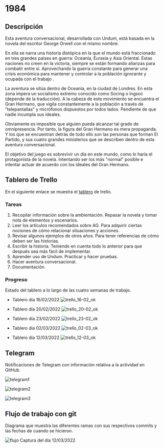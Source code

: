 # 1984
## Descripción
Esta aventura conversacional, desarrollada con Undum, está basada en la novela del escritor George Orwell con el mismo nombre.

En ella se narra una historia distópica en la que el mundo está fraccionado en tres grandes países en guerra: Oceanía, Eurasia y Asia Oriental. Estas naciones no creen en la victoria, siempre se están formando alianzas para combatir entre sí. Aprovechando la  guerra constante para generar una crisis económica para mantener y controlar a la población ignorante y ocupada con el trabajo .

La aventura se sitúa dentro de Oceanía, en la ciudad de Londres. En esta zona impera un socialismo extremo conocido como Socing o Ingsoc (depende de la traducción). A la cabeza de este movimiento se encuentra el Gran Hermano, que vigila constantemente a la población a través de "telepantallas" y micrófonos dispuestos por todos lados. Pendiente de que nadie incumpla sus ideales. 

Obviamente es imposible que alguien pueda alcanzar tal grado de omnipresencia. Por tanto, la figura del Gran Hermano es mera propaganda. Y los que se encuentran detrás de todo ello son las personas que forman El Partido, y sus cuatro grandes ministerios que se describen dentro de esta aventura conversacional.

El objetivo del juego es sobrevivir un día en este mundo, como lo haría el protagonista de la novela. Intentando ser los más "normal" posible e intentar actuar de acuerdo con los ideales del Gran Hermano.

## Tablero de Trello
En el siguiente enlace se muestra el [tablero](https://trello.com/b/gmS7QoaJ/practica2) de trello.
### Tareas
 1. Recopilar información sobre la ambientación. Repasar la novela y tomar nota de elementos y escenarios. 
 2. Leer los artículos recomendados sobre AG. Para adquirir ciertas nociones de cómo relacionar situaciones y acciones.
 3. Revisar algunos ejemplos de otros años. Para tener referencias de cómo deben ser las historias.
 4. Escribir la historia. Teniendo en cuenta todo lo anterior para que después sea más fácil de implementar.
 5. Aprender uso de Undum. Practicar y hacer pruebas.
 6. Hacer aventura conversacional.
 7. Documentación.
### Progreso
Estado del tablero a lo largo de las cuatro semanas de trabajo.
 - Tablero día 16/02/2022
   ![trello_16-02_ok](https://user-images.githubusercontent.com/99320995/158016230-06cfae2b-13c5-4610-bb67-47029b2d9f59.jpg)
   
 - Tablero día 20/02/2022
   ![trello_20-02_ok](https://user-images.githubusercontent.com/99320995/158016243-381ed579-59ca-4bf3-b096-12acb9c42011.jpg)
   
 - Tablero día 23/02/2022
   ![trello_23-02_ok](https://user-images.githubusercontent.com/99320995/158016256-db72dc4a-e13f-4bcf-8b1a-90453ad85793.jpg)
   
 - Tablero día 02/03/2022
   ![trello_02-03_ok](https://user-images.githubusercontent.com/99320995/158016265-9b13c5fc-624f-477d-b18d-fe3d0fd8fbf3.jpg)
   
 - Tablero día 12/03/2022
   ![trello_12-03_ok](https://user-images.githubusercontent.com/99320995/158016285-a9d263c4-9dcd-4a12-9c2e-afe75896b464.jpg)

## Telegram
Notificaciones de Telegram con información relativa a la actividad en GitHub.

![telegram1](https://user-images.githubusercontent.com/99320995/158016489-78da734c-8491-4023-8143-6d096f99ad61.jpg)

![telegram2](https://user-images.githubusercontent.com/99320995/158016492-bd5a15eb-1381-4648-b3c3-3e09df614f64.jpg)

![telegram3](https://user-images.githubusercontent.com/99320995/158016500-3eb32400-d7aa-45c2-9b8b-fa5d8115d2f1.jpg)

## Flujo de trabajo con git
Diagrama que muestra las diferentes ramas con sus respectivos commits y las fechas de cuando se hicieron.

![flujo](https://user-images.githubusercontent.com/99320995/158016593-98c36e44-3a10-452e-8c97-dbc30e791f9d.jpg)
Captura del día 12/03/2022
